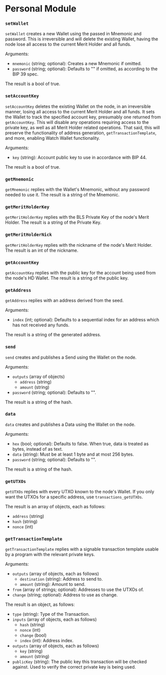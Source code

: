 # Personal Module

### `setWallet`

`setWallet` creates a new Wallet using the passed in Mnemonic and password. This is irreversible and will delete the existing Wallet, having the node lose all access to the current Merit Holder and all funds.

Arguments:
- `mnemonic` (string; optional): Creates a new Mnemonic if omitted.
- `password` (string; optional): Defaults to "" if omitted, as according to the BIP 39 spec.

The result is a bool of true.

### `setAccountKey`

`setAccountKey` deletes the existing Wallet on the node, in an irreversible manner, losing all access to the current Merit Holder and all funds. It sets the Wallet to track the specified account key, presumably one returned from `getAccountKey`. This will disable any operations requiring access to the private key, as well as all Merit Holder related operations. That said, this will preserve the functionality of address generation, `getTransactionTemplate`, and more, enabling Watch Wallet functionality.

Arguments:
- `key` (string): Account public key to use in accordance with BIP 44.

The result is a bool of true.

### `getMnemonic`

`getMnemonic` replies with the Wallet's Mnemonic, without any password needed to use it. The result is a string of the Mnemonic.

### `getMeritHolderKey`

`getMeritHolderKey` replies with the BLS Private Key of the node's Merit Holder. The result is a string of the Private Key.

### `getMeritHolderNick`

`getMeritHolderKey` replies with the nickname of the node's Merit Holder. The result is an int of the nickname.

### `getAccountKey`

`getAccountKey` replies with the public key for the account being used from the node's HD Wallet. The result is a string of the public key.

### `getAddress`

`getAddress` replies with an address derived from the seed.

Arguments:
- `index` (int; optional): Defaults to a sequential index for an address which has not received any funds.

The result is a string of the generated address.

### `send`

`send` creates and publishes a Send using the Wallet on the node.

Arguments:
- `outputs` (array of objects)
  - `address` (string)
  - `amount`  (string)
- `password` (string; optional): Defaults to "".

The result is a string of the hash.

### `data`

`data` creates and publishes a Data using the Wallet on the node.

Arguments:
- `hex`      (bool; optional):   Defaults to false. When true, data is treated as bytes, instead of as text.
- `data`     (string):           Must be at least 1 byte and at most 256 bytes.
- `password` (string; optional): Defaults to "".

The result is a string of the hash.

### `getUTXOs`

`getUTXOs` replies with every UTXO known to the node's Wallet. If you only want the UTXOs for a specific address, use `transactions_getUTXOs`.

The result is an array of objects, each as follows:
- `address` (string)
- `hash`    (string)
- `nonce`   (int)

### `getTransactionTemplate`

`getTransactionTemplate` replies with a signable transaction template usable by a program with the relevant private keys.

Arguments:
- `outputs` (array of objects, each as follows)
  - `destination` (string): Address to send to.
  - `amount`      (string): Amount to send.
- `from`   (array of strings; optional): Addresses to use the UTXOs of.
- `change` (string; optional):           Address to use as change.

The result is an object, as follows:
- `type`   (string): Type of the Transaction.
- `inputs` (array of objects, each as follows)
  - `hash`   (string)
  - `nonce`  (int)
  - `change` (bool)
  - `index`  (int): Address index.
- `outputs` (array of objects, each as follows)
  - `key`    (string)
  - `amount` (string)
- `publicKey` (string): The public key this transaction will be checked against. Used to verify the correct private key is being used.
